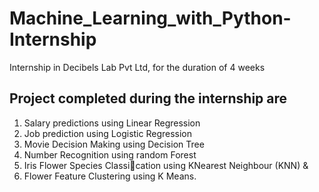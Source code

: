 # Machine_Learning_with_Python-Internship
Internship in Decibels Lab Pvt Ltd, for the duration of 4 weeks

## Project completed during the internship are 
1. Salary predictions using Linear Regression
2. Job prediction using Logistic Regression 
3. Movie Decision Making using Decision Tree
4. Number Recognition using random  Forest
5. Iris Flower Species Classi􀃕cation using KNearest Neighbour (KNN) & 
6. Flower Feature Clustering using K Means.
